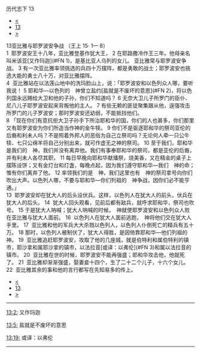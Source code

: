 ﻿





 历代志下 13




* [<](bible/2CH12.md)
* [13](bible/2CH.md)
* [>](bible/2CH14.md)



 
13亚比雅与耶罗波安争战 （王上
15·
1—
8）  
1  耶罗波安王十八年，亚比雅登基作犹大王， 
2 在耶路撒冷作王三年。他母亲名叫米该亚[又作玛迦](#FN
1)，是基比亚人乌列的女儿。 亚比雅常与耶罗波安争战。 
3 有一次亚比雅率领挑选的兵四十万摆阵，都是勇敢的战士；耶罗波安也挑选大能的勇士八十万，对亚比雅摆阵。  
4  亚比雅站在以法莲山地中的洗玛脸山上，说：「耶罗波安和以色列众人哪，要听我说！ 
5 耶和华—以色列的　神曾立盐约[盐就是不废坏的意思](#FN
2)，将以色列国永远赐给大卫和他的子孙，你们不知道吗？ 
6 无奈大卫儿子所罗门的臣仆、尼八儿子耶罗波安起来背叛他的主人。 
7 有些无赖的匪徒聚集跟从他，逞强攻击所罗门的儿子罗波安；那时罗波安还幼弱，不能抵挡他们。  
8 「现在你们有意抗拒大卫子孙手下所治耶和华的国，你们的人也甚多，你们那里又有耶罗波安为你们所造当作神的金牛犊。 
9 你们不是驱逐耶和华的祭司亚伦的后裔和利未人吗？不是照着外邦人的恶俗为自己立祭司吗？无论何人牵一只公牛犊、七只公绵羊将自己分别出来，就可作虚无之神的祭司。 
10 至于我们，耶和华是我们的　神，我们并没有离弃他。我们有事奉耶和华的祭司，都是亚伦的后裔，并有利未人各尽其职， 
11 每日早晚向耶和华献燔祭，烧美香，又在精金的桌子上摆陈设饼；又有金灯台和灯盏，每晚点起，因为我们遵守耶和华—我们　神的命；惟有你们离弃了他。 
12 率领我们的是　神，我们这里也有　神的祭司拿号向你们吹出大声。以色列人哪，不要与耶和华—你们列祖的　神争战，因你们必不能亨通。」  
13  耶罗波安却在犹大人的后头设伏兵。这样，以色列人在犹大人的前头，伏兵在犹大人的后头。 
14  犹大人回头观看，见前后都有敌兵，就呼求耶和华，祭司也吹号。 
15 于是犹大人呐喊；犹大人呐喊的时候，　神就使耶罗波安和以色列众人败在亚比雅与犹大人面前。 
16  以色列人在犹大人面前逃跑，　神将他们交在犹大人手里。 
17  亚比雅和他的军兵大大杀戮以色列人，以色列人仆倒死亡的精兵有五十万。 
18 那时，以色列人被制伏了，犹大人得胜，是因倚靠耶和华—他们列祖的　神。 
19  亚比雅追赶耶罗波安，攻取了他的几座城，就是伯特利和属伯特利的镇市，耶沙拿和属耶沙拿的镇市，以法拉音[或译：以弗伦](#FN
3)和属以法拉音的镇市。 
20  亚比雅在世的时候，耶罗波安不能再强盛；耶和华攻击他，他就死了。 
21  亚比雅却渐渐强盛，娶妻妾十四个，生了二十二个儿子，十六个女儿。 
22  亚比雅其余的事和他的言行都写在先知易多的传上。 
* [<](bible/2CH12.md)
* [13](bible/2CH.md)
* [>](bible/2CH14.md)





---


[13:2:](#V2)
又作玛迦


[13:5:](#V5)
盐就是不废坏的意思


[13:19:](#V19)
或译：以弗伦




---









